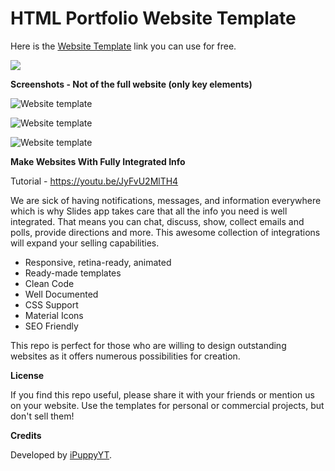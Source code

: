 # HTML Portfolio Website Template

Here is the [Website Template](https://rekonise.com/portfolio-website-template-frne8) link you can use for free.



[![](https://i.imgur.com/bdzhFmq.png)](https://afreetestdomain.ml/)



**Screenshots - Not of the full website (only key elements)**

![Website template](https://i.imgur.com/xaD0Poe.png)

![Website template](https://i.imgur.com/lkWSsBD.png)

![Website template](https://i.imgur.com/FDfsUbH.png)

**Make Websites With Fully Integrated Info**

Tutorial - https://youtu.be/JyFvU2MlTH4

We are sick of having notifications, messages, and information everywhere which is why Slides app takes care that all the info you need is well integrated. That means you can chat, discuss, show, collect emails and polls, provide directions and more. This awesome collection of integrations will expand your selling capabilities.

 -  Responsive, retina-ready, animated
 -  Ready-made templates
 -  Clean Code
 -  Well Documented
 -  CSS Support
 -  Material Icons
 -  SEO Friendly

This repo is perfect for those who are willing to design outstanding websites as it offers numerous possibilities for creation.

**License**

If you find this repo useful, please share it with your friends or mention us on your website. Use the templates for personal or commercial projects, but don't sell them!

**Credits**

Developed by [iPuppyYT](https://ipuppytech.tk/).

